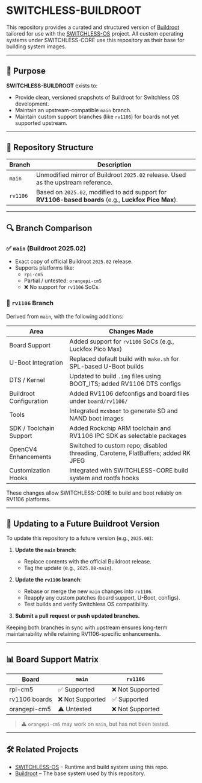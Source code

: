 # SWITCHLESS-BUILDROOT

This repository provides a curated and structured version of [Buildroot](https://buildroot.org) tailored for use with the [SWITCHLESS-OS](https://github.com/nichonaugle/CORE-OS) project. All custom operating systems under SWITCHLESS-CORE use this repository as their base for building system images.

---

## 🧱 Purpose

**SWITCHLESS-BUILDROOT** exists to:

- Provide clean, versioned snapshots of Buildroot for Switchless OS development.
- Maintain an upstream-compatible `main` branch.
- Maintain custom support branches (like `rv1106`) for boards not yet supported upstream.

---

## 📁 Repository Structure

| Branch         | Description |
|----------------|-------------|
| `main`         | Unmodified mirror of Buildroot `2025.02` release. Used as the upstream reference. |
| `rv1106`       | Based on `2025.02`, modified to add support for **RV1106-based boards** (e.g., **Luckfox Pico Max**). |

---

## 🔍 Branch Comparison

### ✅ `main` (Buildroot 2025.02)
- Exact copy of official Buildroot `2025.02` release.
- Supports platforms like:
  - `rpi-cm5`
  - Partial / untested: `orangepi-cm5`
  - ❌ No support for `rv1106` SoCs.

### 🔧 `rv1106` Branch
Derived from `main`, with the following additions:

| Area                     | Changes Made                                                                 |
|--------------------------|------------------------------------------------------------------------------|
| Board Support            | Added support for `rv1106` SoCs (e.g., Luckfox Pico Max)                     |
| U-Boot Integration       | Replaced default build with `make.sh` for SPL-based U-Boot builds            |
| DTS / Kernel             | Updated to build `.img` files using BOOT_ITS; added RV1106 DTS configs       |
| Buildroot Configuration  | Added RV1106 defconfigs and board files under `board/rv1106/`                |
| Tools                    | Integrated `mxsboot` to generate SD and NAND boot images                     |
| SDK / Toolchain Support  | Added Rockchip ARM toolchain and RV1106 IPC SDK as selectable packages       |
| OpenCV4 Enhancements     | Switched to custom repo; disabled threading, Carotene, FlatBuffers; added RK JPEG |
| Customization Hooks      | Integrated with SWITCHLESS-CORE build system and rootfs hooks   

These changes allow SWITCHLESS-CORE to build and boot reliably on RV1106 platforms.

---

## 🔁 Updating to a Future Buildroot Version

To update this repository to a future version (e.g., `2025.08`):

1. **Update the `main` branch**:
   - Replace contents with the official Buildroot release.
   - Tag the update (e.g., `2025.08-main`).

2. **Update the `rv1106` branch**:
   - Rebase or merge the new `main` changes into `rv1106`.
   - Reapply any custom patches (board support, U-Boot, configs).
   - Test builds and verify Switchless OS compatibility.

3. **Submit a pull request or push updated branches.**

Keeping both branches in sync with upstream ensures long-term maintainability while retaining RV1106-specific enhancements.

---

## 📊 Board Support Matrix

| Board           | `main`       | `rv1106`     |
|----------------|--------------|--------------|
| rpi-cm5        | ✅ Supported | ❌ Not Supported |
| rv1106 boards  | ❌ Not Supported | ✅ Supported |
| orangepi-cm5   | ⚠️ Untested  | ❌ Not Supported |

> ⚠️ `orangepi-cm5` may work on `main`, but has not been tested.

---

## 🛠 Related Projects

- [SWITCHLESS-OS](https://github.com/nichonaugle/CORE-OS) – Runtime and build system using this repo.
- [Buildroot](https://buildroot.org) – The base system used by this repository.

